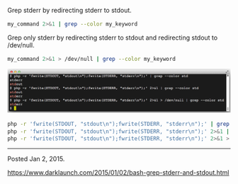 Grep stderr by redirecting stderr to stdout.

```bash
my_command 2>&1 | grep --color my_keyword
```

Grep only stderr by redirecting stderr to stdout and redirecting stdout to /dev/null.

```bash
my_command 2>&1 > /dev/null | grep --color my_keyword
```

<img alt="" src="/img/uploads/2015-01/php-grep-stderr-stdout.png" />

```sh
php -r 'fwrite(STDOUT, "stdout\n");fwrite(STDERR, "stderr\n");' | grep --color std
php -r 'fwrite(STDOUT, "stdout\n");fwrite(STDERR, "stderr\n");' 2>&1 | grep --color std
php -r 'fwrite(STDOUT, "stdout\n");fwrite(STDERR, "stderr\n");' 2>&1 > /dev/null | grep --color std
```

---

Posted Jan 2, 2015.

https://www.darklaunch.com/2015/01/02/bash-grep-stderr-and-stdout.html